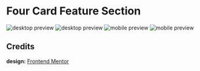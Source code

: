 # Four Card Feature Section

![desktop preview](https://user-images.githubusercontent.com/67356291/130877210-fcaae17f-f038-4447-b187-9b4f8f1b9102.png)
![desktop preview](https://user-images.githubusercontent.com/67356291/130877213-4da6bb64-f3b6-4a71-8157-51dc1cd4c770.png)
![mobile preview](https://user-images.githubusercontent.com/67356291/130877216-f9102a0c-6fee-4409-a679-7b9314a9e712.png)
![mobile preview](https://user-images.githubusercontent.com/67356291/130877217-da48c41b-cc5c-41e2-b54a-a40b50ed0fc9.png)

## Credits

**design:** [Frontend Mentor](https://www.frontendmentor.io/challenges/four-card-feature-section-weK1eFYK)
